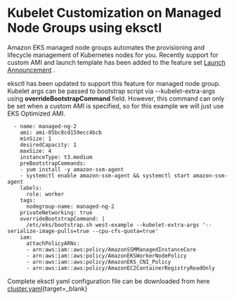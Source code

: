 # Kubelet Customization on Managed Node Groups using eksctl

Amazon EKS managed node groups automates the provisioning and lifecycle management of Kubernetes nodes for you. Recently support for custom AMI and launch template has been added to the feature set [Launch Announcement](https://aws.amazon.com/blogs/containers/introducing-launch-template-and-custom-ami-support-in-amazon-eks-managed-node-groups/) .

eksctl has been updated to support this feature for managed node group. Kubelet args can be passed to bootstrap script via --kubelet-extra-args using **overrideBootstrapCommand** field. However, this command can only be set when a custom AMI is specified, so for this example we will just use EKS Optimized AMI.

```
  - name: managed-ng-2
    ami: ami-05bc8cd159ecc4bcb
    minSize: 1
    desiredCapacity: 1
    maxSize: 4
    instanceType: t3.medium
    preBootstrapCommands:
    - yum install -y amazon-ssm-agent
    - systemctl enable amazon-ssm-agent && systemctl start amazon-ssm-agent
    labels:
      role: worker
    tags:
      nodegroup-name: managed-ng-2
    privateNetworking: true
    overrideBootstrapCommand: |
      /etc/eks/bootstrap.sh west-example --kubelet-extra-args '--serialize-image-pulls=true --cpu-cfs-quota=true'
    iam:
      attachPolicyARNs:
      - arn:aws:iam::aws:policy/AmazonSSMManagedInstanceCore
      - arn:aws:iam::aws:policy/AmazonEKSWorkerNodePolicy
      - arn:aws:iam::aws:policy/AmazonEKS_CNI_Policy
      - arn:aws:iam::aws:policy/AmazonEC2ContainerRegistryReadOnly
```

Complete eksctl yaml configuration file can be downloaded from here [cluster.yaml](https://github.com/avadlapatla/blog/blob/master/docs/files/cluster.yaml){target=_blank}